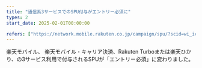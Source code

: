 ```yaml
---
title: "通信系3サービスでのSPU付与がエントリー必須に"
types: 2
start_date: 2025-02-01T00:00:00

refers: ["https://network.mobile.rakuten.co.jp/campaign/spu/?scid=wi_ich_spu_table_pc_rmb"]
---
```


楽天モバイル、 楽天モバイル・キャリア決済、Rakuten Turboまたは楽天ひかり、の3サービス利用で付与されるSPUが「エントリー必須」に変わりました。